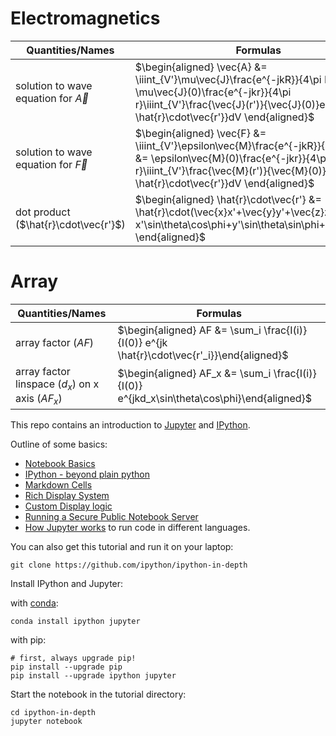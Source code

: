 
# Electromagnetics

Quantities/Names | Formulas
---- | ----
solution to wave equation for $\vec{A}$ | $\begin{aligned} \vec{A} &= \iiint_{V'}\mu\vec{J}\frac{e^{-jkR}}{4\pi R}dV \\ &= \mu\vec{J}(0)\frac{e^{-jkr}}{4\pi r}\iiint_{V'}\frac{\vec{J}(r')}{\vec{J}(0)}e^{jk \hat{r}\cdot\vec{r'}}dV \end{aligned}$
solution to wave equation for $\vec{F}$ | $\begin{aligned} \vec{F} &= \iiint_{V'}\epsilon\vec{M}\frac{e^{-jkR}}{4\pi R}dV \\ &= \epsilon\vec{M}(0)\frac{e^{-jkr}}{4\pi r}\iiint_{V'}\frac{\vec{M}(r')}{\vec{M}(0)}e^{jk \hat{r}\cdot\vec{r'}}dV \end{aligned}$
dot product ($\hat{r}\cdot\vec{r'}$) | $\begin{aligned} \hat{r}\cdot\vec{r'} &= \hat{r}\cdot(\vec{x}x'+\vec{y}y'+\vec{z}z') \\ &= x'\sin\theta\cos\phi+y'\sin\theta\sin\phi+z'\cos\theta \end{aligned}$

# Array

Quantities/Names | Formulas
---- | ----
array factor ($AF$) | $\begin{aligned} AF &= \sum_i \frac{I(i)}{I(0)} e^{jk \hat{r}\cdot\vec{r'_i}}\end{aligned}$
array factor linspace ($d_x$) on x axis ($AF_x$) | $\begin{aligned} AF_x &= \sum_i \frac{I(i)}{I(0)} e^{jkd_x\sin\theta\cos\phi}\end{aligned}$

This repo contains an introduction to [Jupyter](https://jupyter.org) and [IPython](https://ipython.org).

Outline of some basics:

* [Notebook Basics](../examples/Notebook/Notebook%20Basics.ipynb)
* [IPython - beyond plain python](../examples/IPython%20Kernel/Beyond%20Plain%20Python.ipynb)
* [Markdown Cells](../examples/Notebook/Working%20With%20Markdown%20Cells.ipynb)
* [Rich Display System](../examples/IPython%20Kernel/Rich%20Output.ipynb)
* [Custom Display logic](../examples/IPython%20Kernel/Custom%20Display%20Logic.ipynb)
* [Running a Secure Public Notebook Server](../examples/Notebook/Running%20the%20Notebook%20Server.ipynb#Securing-the-notebook-server)
* [How Jupyter works](../examples/Notebook/Multiple%20Languages%2C%20Frontends.ipynb) to run code in different languages.

You can also get this tutorial and run it on your laptop:

    git clone https://github.com/ipython/ipython-in-depth

Install IPython and Jupyter:

with [conda](https://www.anaconda.com/download):

    conda install ipython jupyter

with pip:

    # first, always upgrade pip!
    pip install --upgrade pip
    pip install --upgrade ipython jupyter

Start the notebook in the tutorial directory:

    cd ipython-in-depth
    jupyter notebook
